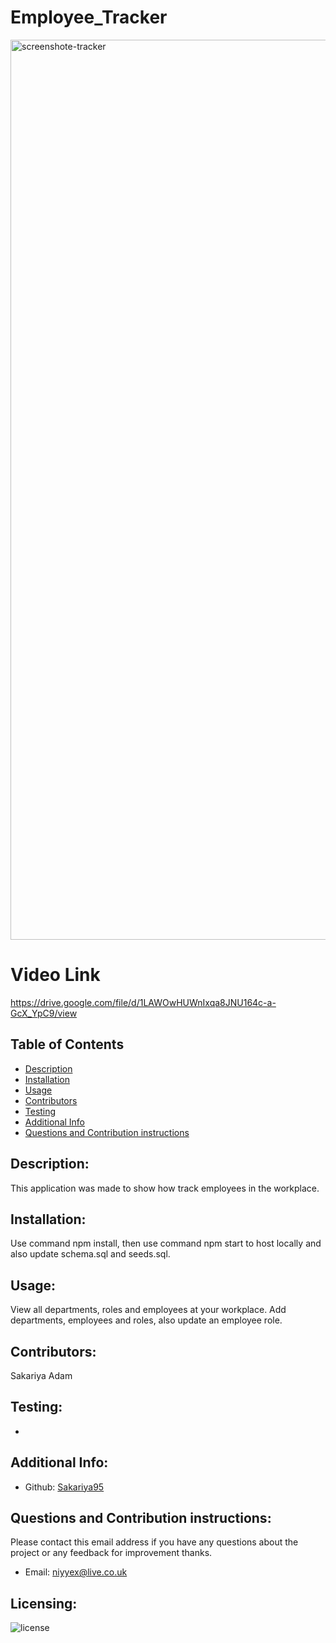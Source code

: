 # Employee_Tracker

<img width="1440" alt="screenshote-tracker" src="https://user-images.githubusercontent.com/117317560/217966085-f49c03f5-722e-4f29-b3f1-696294e8327f.png">


# Video Link
https://drive.google.com/file/d/1LAWOwHUWnIxqa8JNU164c-a-GcX_YpC9/view

## Table of Contents

- [Description](#description)
- [Installation](#installation)
- [Usage](#usage)
- [Contributors](#contributors)
- [Testing](#testing)
- [Additional Info](#additional-info)
- [Questions and Contribution instructions](#questions-and-contribution-instructions)

## Description:

This application was made to show how track employees in the workplace.

## Installation:

Use command npm install, then use command npm start to host locally and also update schema.sql and seeds.sql.

## Usage:

View all departments, roles and employees at your workplace. Add departments, employees and roles, also update an employee role.

## Contributors:

Sakariya Adam

## Testing:

-

## Additional Info:

- Github: [Sakariya95](https://github.com/Sakariya95)

## Questions and Contribution instructions:

Please contact this email address if you have any questions about the project or any feedback for improvement thanks.

- Email: niyyex@live.co.uk

## Licensing:

![license](https://img.shields.io/badge/license-MIT-blue)

